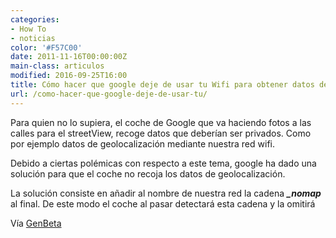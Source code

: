 ```yaml
---
categories:
- How To
- noticias
color: '#F57C00'
date: 2011-11-16T00:00:00Z
main-class: articulos
modified: 2016-09-25T16:00
title: Cómo hacer que google deje de usar tu Wifi para obtener datos de geolocalización
url: /como-hacer-que-google-deje-de-usar-tu/
---
```


Para quien no lo supiera, el coche de Google que va haciendo fotos a las calles para el streetView, recoge datos que deberían ser privados. Como por ejemplo datos de geolocalización mediante nuestra red wifi.

Debido a ciertas polémicas con respecto a este tema, google ha dado una solución para que el coche no recoja los datos de geolocalización.

<!--ad-->

La solución consiste en añadir al nombre de nuestra red la cadena ***_nomap*** al final. De este modo el coche al pasar detectará esta cadena y la omitirá

Vía <a target='_blank' href="http://www.genbeta.com/seguridad/quieres-que-google-deje-de-usar-tu-wifi-para-obtener-datos-de-geolocalizacion-solo-hay-que-cambiarle-el-nombre">GenBeta</a>
